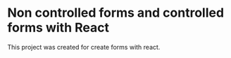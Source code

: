 # Non controlled forms and controlled forms with React

This project was created for create forms with react.
